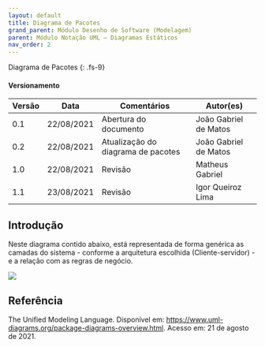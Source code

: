 ```yaml
---
layout: default
title: Diagrama de Pacotes
grand_parent: Módulo Desenho de Software (Modelagem)
parent: Módulo Notação UML – Diagramas Estáticos
nav_order: 2
---
```


Diagrama de Pacotes
{: .fs-9}

#### Versionamento

| Versão | Data       | Comentários                        | Autor(es)             |
| ------ | ---------- | ---------------------------------- | --------------------- |
| 0.1    | 22/08/2021 | Abertura do documento              | João Gabriel de Matos |
| 0.2    | 22/08/2021 | Atualização do diagrama de pacotes | João Gabriel de Matos |
| 1.0    | 22/08/2021 | Revisão                            | Matheus Gabriel       |
| 1.1    | 23/08/2021 | Revisão                            | Igor Queiroz Lima     |

## Introdução

Neste diagrama contido abaixo, está representada de forma genérica as camadas do sistema - conforme a arquitetura escolhida (Cliente-servidor) - e a relação com as regras de negócio.

<a href="{{ site.baseurl }}/assets/images/diagramaDePacotes.svg" data-toggle="lightbox">
    <img src="{{ site.baseurl }}/assets/images/diagramaDePacotes.svg">
</a>

## Referência

The Unified Modeling Language. Disponível em: <https://www.uml-diagrams.org/package-diagrams-overview.html>. Acesso em: 21 de agosto de 2021.
